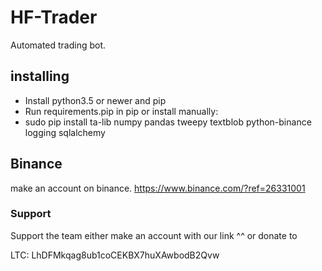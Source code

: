 # HF-Trader #
Automated trading bot.


## installing ##

- Install python3.5 or newer and pip
- Run requirements.pip in pip or install manually:
- sudo pip install ta-lib numpy pandas tweepy textblob python-binance logging sqlalchemy

## Binance ##

make an account on binance. https://www.binance.com/?ref=26331001 


### Support ###

Support the team either make an account with our link ^^ or donate to 

LTC: LhDFMkqag8ub1coCEKBX7huXAwbodB2Qvw
